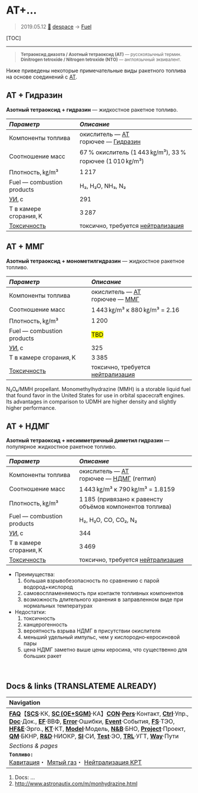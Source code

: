# АТ+…
> 2019.05.12 [🚀](../index/index.md) [despace](index.md) → [Fuel](fuel.md)

[TOC]

---

> <small>**Тетраоксид диазота / Азотный тетраоксид (АТ)** — русскоязычный термин. **Dinitrogen tetroxide / Nitrogen tetroxide (NTO)** — англоязычный эквивалент.</small>

Ниже приведены некоторые примечательные виды ракетного топлива на основе соединений с [АТ](nto.md).



## АТ + Гидразин
**Азотный тетраоксид + гидразин** — жидкостное ракетное топливо.

|*Параметр*|*Описание*|
|:--|:--|
|Компоненты топлива|окислитель — [АТ](nto.md)<br> горючее — [Гидразин](hydrazine.md)|
|Соотношение масс|67 % окислитель (1 443 ㎏/m³), 33 % горючее (1 010 ㎏/m³)|
|Плотность, ㎏/m³|1 217|
|Fuel — combustion products|H₂, H₂O, NH₃, N₂|
|[УИ](isp.md), с|291|
|Т в камере сгорания, K|3 287|
|[Токсичность](nfpa_704.md)|токсично, требуется [нейтрализация](нейтрализация_крт.md)|



## АТ + ММГ
**Азотный тетраоксид + монометилгидразин** — жидкостное ракетное топливо.

|*Параметр*|*Описание*|
|:--|:--|
|Компоненты топлива|окислитель — [АТ](nto.md)<br> горючее — [ММГ](mmh.md)|
|Соотношение масс|1 443 ㎏/m³ к 880 ㎏/m³ = 2.16|
|Плотность, ㎏/m³|1 200|
|Fuel — combustion products|<mark>TBD</mark>|
|[УИ](isp.md), с|325|
|Т в камере сгорания, K|3 385|
|[Токсичность](nfpa_704.md)|токсично, требуется [нейтрализация](нейтрализация_крт.md)|

N₂O₄/MMH propellant. Monomethylhydrazine (MMH) is a storable liquid fuel that found favor in the United States for use in orbital spacecraft engines. Its advantages in comparison to UDMH are higher density and slightly higher performance.



## АТ + НДМГ
**Азотный тетраоксид + несимметричный диметил гидразин** — популярное жидкостное ракетное топливо.

|*Параметр*|*Описание*|
|:--|:--|
|Компоненты топлива|окислитель — [АТ](nto.md)<br> горючее — [НДМГ](udmh.md) (гептил)|
|Соотношение масс|1 443 ㎏/m³ к 790 ㎏/m³ = 1.8159|
|Плотность, ㎏/m³|1 185 (привязано к равенсту объёмов компонентов топлива)|
|Fuel — combustion products|H₂, H₂O, CO, CO₂, N₂|
|[УИ](isp.md), с|344|
|Т в камере сгорания, K|3 469|
|[Токсичность](nfpa_704.md)|токсично, требуется [нейтрализация](нейтрализация_крт.md)|

   - Преимущества:
      1. большая взрывобезопасность по сравнению с парой водород+кислород
      1. самовоспламеняемость при контакте топливных компонентов
      1. возможность длительного хранения в заправленном виде при нормальных температурах
   - Недостатки:
      1. токсичность
      1. канцерогенность
      1. вероятность взрыва НДМГ в присутствии окислителя
      1. меньший удельный импульс, чем у кислородно‑керосиновой пары
      1. цена НДМГ заметно выше цены керосина, что существенно для больших ракет



<p style="page-break-after:always"> </p>

## Docs & links (TRANSLATEME ALREADY)
|Navigation|
|:--|
|**[FAQ](faq.md)**【**[SCS](scs.md)**·КК, **[SC (OE+SGM)](sc.md)**·КА】**[CON](contact.md)·[Pers](person.md)**·Контакт, **[Ctrl](control.md)**·Упр., **[Doc](doc.md)**·Док., **[EF](ef.md)**·ВВФ, **[Error](error.md)**·Ошибки, **[Event](event.md)**·События, **[FS](fs.md)**·ТЭО, **[HF&E](hfe.md)**·Эрго., **[KT](kt.md)**·КТ, **[Model](model.md)**·Модель, **[N&B](nnb.md)**·БНО, **[Project](project.md)**·Проект, **[QM](qm.md)**·БКНР, **[R&D](rnd.md)**·НИОКР, **[SI](si.md)**·СИ, **[Test](test.md)**·ЭО, **[TRL](trl.md)**·УГТ, **[Way](way.md)**·Пути|
|*Sections & pages*|
|**`Топливо:`**<br> [Кавитация](cavitation.md)・ [Мятый газ](exhsteam.md)・ [Нейтрализация КРТ](нейтрализация_крт.md)|

   1. Docs: …
   1. <http://www.astronautix.com/m/monhydrazine.html>
